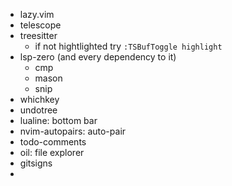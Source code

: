 - lazy.vim
- telescope
- treesitter
	- if not hightlighted try `:TSBufToggle highlight`
- lsp-zero (and every dependency to it)
	- cmp
	- mason
	- snip
- whichkey
- undotree
- lualine: bottom bar
- nvim-autopairs: auto-pair
- todo-comments
- oil: file explorer
- gitsigns
- 